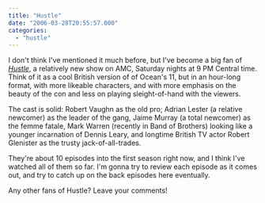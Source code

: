 ```yaml
---
title: "Hustle"
date: "2006-03-28T20:55:57.000"
categories: 
  - "hustle"
---
```


I don't think I've mentioned it much before, but I've become a big fan of _[Hustle](http://hustle.amctv.com)_, a relatively new show on AMC, Saturday nights at 9 PM Central time. Think of it as a cool British version of of Ocean's 11, but in an hour-long format, with more likeable characters, and with more emphasis on the beauty of the con and less on playing sleight-of-hand with the viewers.

The cast is solid: Robert Vaughn as the old pro; Adrian Lester (a relative newcomer) as the leader of the gang, Jaime Murray (a total newcomer) as the femme fatale, Mark Warren (recently in Band of Brothers) looking like a younger incarnation of Dennis Leary, and longtime British TV actor Robert Glenister as the trusty jack-of-all-trades.

They're about 10 episodes into the first season right now, and I think I've watched all of them so far. I'm gonna try to review each episode as it comes out, and try to catch up on the back episodes here eventually.

Any other fans of Hustle? Leave your comments!
